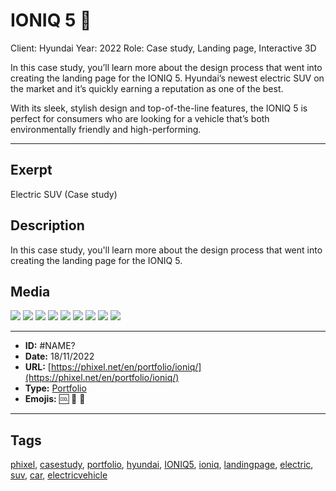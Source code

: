 # IONIQ 5 🚙
Client: Hyundai
Year: 2022
Role: Case study, Landing page, Interactive 3D

In this case study, you’ll learn more about the design process that went into creating the landing page for the IONIQ 5. Hyundai’s newest electric SUV on the market and it’s quickly earning a reputation as one of the best.

With its sleek, stylish design and top-of-the-line features, the IONIQ 5 is perfect for consumers who are looking for a vehicle that’s both environmentally friendly and high-performing.


------------
## Exerpt
Electric SUV (Case study)
## Description
In this case study, you&#039;ll learn more about the design process that went into creating the landing page for the IONIQ 5.
## Media
<img src="media/808853fd/hyundai-ioniq-5-blender-visualstudio.jpg">
<img src="media/6f848b38/hyundai-ioniq-5-cover.jpg">
<img src="media/74d20c68/hyundai-ioniq-5-mobile-2.jpg">
<img src="media/529d201a/hyundai-ioniq-5-mobile.jpg">
<img src="media/de447bad/hyundai-ioniq-5-tablet-2.jpg">
<img src="media/44b99514/hyundai-ioniq-5-tablet.jpg">
<img src="media/19636d6b/hyundai-ioniq-5-video-mobile.jpg">
<img src="media/051fa10f/hyundai-ioniq-5-video.jpg">
<img src="media/7af94aaa/hyundai-ioniq-5-desktop-mobile-1.mp4">

------------
- **ID:** #NAME?
- **Date:** 18/11/2022
- **URL:** [https://phixel.net/en/portfolio/ioniq/](https://phixel.net/en/portfolio/ioniq/)
- **Type:** [Portfolio](#portfolio)
- **Emojis:** 🆒 🚙 🔋

------------
## Tags
[phixel](#phixel), [casestudy](#casestudy), [portfolio](#portfolio), [hyundai](#hyundai), [IONIQ5](#IONIQ5), [ioniq](#ioniq), [landingpage](#landingpage), [electric](#electric), [suv](#suv), [car](#car), [electricvehicle](#electricvehicle)
